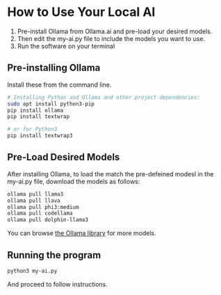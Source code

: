 
# How to Use Your Local AI
1. Pre-install Ollama from Ollama.ai and pre-load your desired models.
2. Then edit the my-ai.py file to include the models you want to use.
3. Run the software on your terminal

## Pre-installing Ollama
Install these from the command line.
```bash
# Installing Python and Ollama and other project dependencies:
sudo apt install python3-pip
pip install ollama
pip install textwrap

# or for Python3
pip install textwrap3
```

## Pre-Load Desired Models
After installing Ollama, to load the match the pre-defeined modesl in the my-ai.py file, download the models as follows:
```bash
ollama pull llama3
ollama pull llava
ollama pull phi3:medium
ollama pull codellama
ollama pull dolphin-llama3
```

You can browse [the Ollama library](https://ollama.com/library) for more models.

## Running the program
```bash
python3 my-ai.py
```

And proceed to follow instructions.
